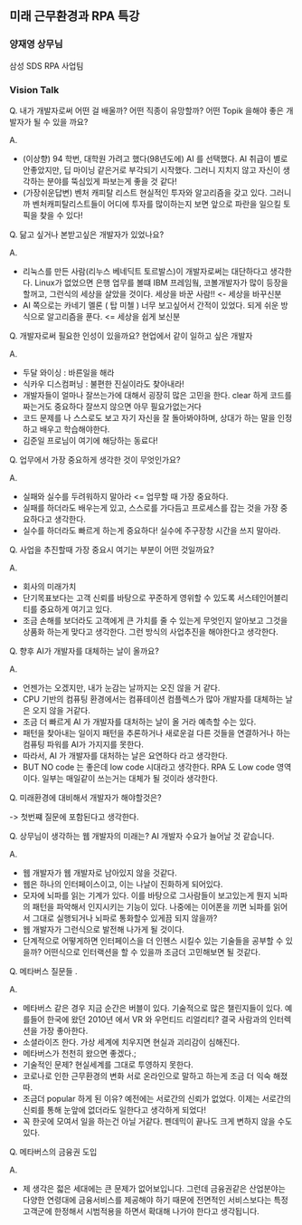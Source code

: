 ## 미래 근무환경과 RPA 특강



### 양재영 상무님

삼성 SDS RPA 사업팀



### Vision Talk



Q. 내가 개발자로써 어떤 걸 배울까? 어떤 직종이 유망할까? 어떤 Topik 을해야 좋은 개발자가 될 수 있을 까요?

A. 

+ (이상향) 94 학번, 대학원 가려고 했다(98년도에) AI 를 선택했다.  AI 취급이 별로 안좋았지만, 딥 마이닝 같은거로 부각되기 시작했다.  그러니 지치지 않고 자신이 생각하는 분야를 뚝심있게 파보는게 좋을 것 같다!
+ (가장쉬운답변) 벤처 캐피탈 리스트 현실적인 투자와 알고리즘을 갖고 있다. 그러니까 벤처캐피탈리스트들이 어디에 투자를 많이하는지 보면 앞으로 파란을 일으킬 토픽을 찾을 수 있다!



Q. 닮고 싶거나 본받고싶은 개발자가 있었나요?

A.

+ 리눅스를 만든 사람(리누스 베네딕트 토르발스)이 개발자로써는 대단하다고 생각한다. Linux가 없었으면 은행 업무를 볼떄 IBM 프레임웤, 코볼개발자가 많이 등장을 할꺼고, 그런식의 세상을 살았을 것이다. 세상을 바꾼 사람!! <- 세상을 바꾸신분
+ AI 쪽으로는 카네기 멜론 ( 탑 미첼 ) 너무 보고싶어서 간적이 있었다. 되게 쉬운 방식으로 알고리즘을 푼다. <= 세상을 쉽게 보신분



Q. 개발자로써 필요한 인성이 있을까요? 현업에서 같이 일하고 싶은 개발자

A.

+ 두달 와이싱 : 바른일을 해라
+ 식카우 디스컴퍼닝 : 불편한 진실이라도 찾아내라!
+ 개발자들이 얼마나 잘쓰는가에 대해서 굉장히 많은 고민을 한다. clear 하게 코드를 짜는거도 중요하다 잘쓰지 않으면 아무 필요가없는거다
+ 코드 문제를 나 스스로도 보고 자기 자신을 잘 돌아봐야하며, 상대가 하는 말을 인정하고 배우고 학습해야한다.
+ 김준일 프로님이 여기에 해당하는 동료다!



Q. 업무에서 가장 중요하게 생각한 것이 무엇인가요?

A.

+ 실패와 실수를 두려워하지 말아라 <= 업무할 때 가장 중요하다.
+ 실패를 하더라도 배우는게 있고, 스스로를 가다듬고 프로세스를 잡는 것을 가장 중요하다고 생각한다. 
+ 실수를 하더라도 빠르게 하는게 중요하다! 실수에 주구장창 시간을 쓰지 말아라.



Q. 사업을 추진할때 가장 중요시 여기는 부분이 어떤 것일까요?

A.

+ 회사의 미래가치
+ 단기목표보다는 고객 신뢰를 바탕으로 꾸준하게 영위할 수 있도록 서스테인어블리티를 중요하게 여기고 있다.
+ 조금 손해를 보더라도 고객에게 큰 가치를 줄 수 있는게 무엇인지 알아보고 그것을 상품화 하는게 맞다고 생각한다. 그런 방식의 사업추진을 해야한다고 생각한다.



Q. 향후 AI가 개발자를 대체하는 날이 올까요?

A.

+ 언젠가는 오겠지만, 내가 눈감는 날까지는 오진 않을 거 같다.
+ CPU 기반의 컴퓨팅 환경에서는 컴퓨테이션 컴플렉스가 많아 개발자를 대체하는 날은 오지 않을 거같다.
+ 조금 더 빠르게 AI 가 개발자를 대처하는 날이 올 거라 예측할 수는 있다.
+ 패턴을 찾아내는 일이지 패턴을 추론하거나 새로운걸 다른 것들을 연결하거나 하는 컴퓨팅 파워를 AI가 가지지를 못한다.
+ 따라서, AI 가 개발자를 대처하는 날은 요연하다 라고 생각한다.
+ BUT NO code 는 좋은데 low code 시대라고 생각한다. RPA 도 Low code 영역이다. 일부는 매일같이 쓰는거는 대체가 될 것이라 생각한다.



Q. 미래환경에 대비해서 개발자가 해야할것은?

-> 첫번쨰 질문에 포함된다고 생각한다.



Q. 상무님이 생각하는 웹 개발자의 미래는? AI 개발자 수요가 늘어날 것 같습니다.

A.

+ 웹 개발자가 웹 개발자로 남아있지 않을 것같다.
+ 웹은 하나의 인터페이스이고, 이는 나날이 진화하게 되어있다.
+ 모자에 뇌파를 읽는 기계가 있다. 이를 바탕으로 그사람들이 보고있는게 뭔지 뇌파의 패턴을 파악해서 인지시키는 기능이 있다. 나중에는 이어폰을 끼면 뇌파를 읽어서 그대로 실행되거나 뇌파로 통화할수 있게끔 되지 않을까?
+ 웹 개발자가 그런식으로 발전해 나가게 될 것이다.
+ 단계적으로 어떻게하면 인터페이스을 더 인헨스 시킬수 있는 기술들을 공부할 수 있을까? 어떤식으로 인터랙션을 할 수 있을까 조금더 고민해보면 될 것같다.



Q. 메타버스 질문들 . 

A.

+ 메타버스 같은 경우 지금 순간은 버블이 있다. 기술적으로 많은 챌린지들이 있다. 예를들어 한국에 왔던 2010년 에서 VR 와 우먼티드 리얼리티? 결국 사람과의 인터렉션을 가장 좋아한다.
+ 소셜라이즈 한다. 가상 세계에 치우지면 현실과 괴리감이 심해진다.
+ 메타버스가 천천히 왔으면 좋겠다.;
+ 기술적인 문제? 현실세계를 그대로 투영하지 못한다.
+ 코로나로 인한 근무환경의 변화  서로 온라인으로 말하고 하는게 조금 더 익숙 해졌따.
+ 조금더 popular 하게 된 이유? 예전에는 서로간의 신뢰가 없었다. 이제는 서로간의 신뢰를 통해 눈앞에 없더라도 일한다고 생각하게 되었다!
+ 꼭 한곳에 모여서 일을 하는건 아닐 거같다. 펜데믹이 끝나도 크게 변하지 않을 수도 있다.



Q. 메타버스의 금융권 도입

A.

+ 제 생각은 젋은 세대에는 큰 문제가 없어보입니다. 그런데 금융권같은 산업분야는 다양한 연령대에 금융서비스를 제공해야 하기 때문에 전면적인 서비스보다는 특정 고객군에 한정해서 시범적용을 하면서 확대해 나가야 한다고 생각됩니다.